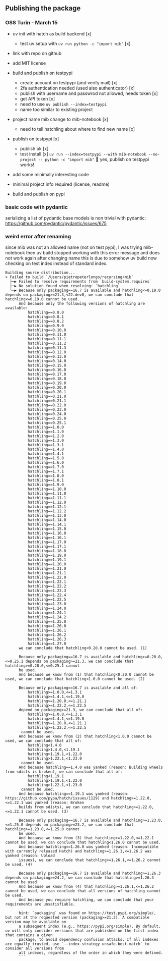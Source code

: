 ## Publishing the package

### OSS Turin - March 15

- uv init with hatch as build backend [x]
    - test uv setup with `uv run python -c "import mib"` [x]
- link with repo on github
- add MIT license
- build and publish on testpypi
    - create account on testpypi (and verify mail) [x]
    - 2fa authentication needed (used also authenticator) [x]
    - publish with username and passwrod not allowed, needs token [x]
    - get API token [x]
    - need to use `uv publish --index=testpypi`
    - name too similar to existing project
- project name mib change to mib-notebook [x]
  - need to tell hatchling about where to find new name [x]
- publish on testpypi [x]
  - publish ok [x]
  - test install [x]
    `uv run --index=testpypi --with mib-notebook --no-project -- python -c "import mib"`
🥳 yes, publish on testpypi works!


- add some minimally interesting code
- minimal project info required (license, readme)
- build and publish on pypi

### basic code with pydantic

serializing a list of pydantic base models is non trivial with pydantic:
https://github.com/pydantic/pydantic/issues/675


### weird error after renaming

since mib was not an allowed name (not on test pypi), I was trying mib-notebook
then uv build stopped working with this error message and does not work again after changing name
this is due to somehow uv build now checking on test index instead of standard index.


```
Building source distribution...
× Failed to build `/Users/pietropeterlongo/recursing/mib`
  ├─▶ Failed to resolve requirements from `build-system.requires`
  ├─▶ No solution found when resolving: `hatchling`
  ╰─▶ Because only packaging==16.7 is available and hatchling<=0.19.0 depends on packaging>=21.3,<22.dev0, we can conclude that hatchling<=0.19.0 cannot be used.
      And because only the following versions of hatchling are available:
          hatchling==0.8.0
          hatchling==0.8.1
          hatchling==0.8.2
          hatchling==0.9.0
          hatchling==0.10.0
          hatchling==0.11.0
          hatchling==0.11.1
          hatchling==0.11.2
          hatchling==0.11.3
          hatchling==0.12.0
          hatchling==0.13.0
          hatchling==0.14.0
          hatchling==0.15.0
          hatchling==0.16.0
          hatchling==0.17.0
          hatchling==0.18.0
          hatchling==0.19.0
          hatchling==0.20.0
          hatchling==0.20.1
          hatchling==0.21.0
          hatchling==0.21.1
          hatchling==0.22.0
          hatchling==0.23.0
          hatchling==0.24.0
          hatchling==0.25.0
          hatchling==0.25.1
          hatchling==1.0.0
          hatchling==1.1.0
          hatchling==1.2.0
          hatchling==1.3.0
          hatchling==1.3.1
          hatchling==1.4.0
          hatchling==1.4.1
          hatchling==1.5.0
          hatchling==1.6.0
          hatchling==1.7.0
          hatchling==1.7.1
          hatchling==1.8.0
          hatchling==1.8.1
          hatchling==1.9.0
          hatchling==1.10.0
          hatchling==1.11.0
          hatchling==1.11.1
          hatchling==1.12.0
          hatchling==1.12.1
          hatchling==1.12.2
          hatchling==1.13.0
          hatchling==1.14.0
          hatchling==1.14.1
          hatchling==1.15.0
          hatchling==1.16.0
          hatchling==1.16.1
          hatchling==1.17.0
          hatchling==1.17.1
          hatchling==1.18.0
          hatchling==1.19.0
          hatchling==1.19.1
          hatchling==1.20.0
          hatchling==1.21.0
          hatchling==1.21.1
          hatchling==1.22.0
          hatchling==1.22.1
          hatchling==1.22.2
          hatchling==1.22.3
          hatchling==1.22.4
          hatchling==1.22.5
          hatchling==1.23.0
          hatchling==1.24.0
          hatchling==1.24.1
          hatchling==1.24.2
          hatchling==1.25.0
          hatchling==1.26.0
          hatchling==1.26.1
          hatchling==1.26.2
          hatchling==1.26.3
          hatchling==1.27.0
      we can conclude that hatchling<0.20.0 cannot be used. (1)

      Because only packaging==16.7 is available and hatchling>=0.20.0,<=0.25.1 depends on packaging>=21.3, we can conclude that hatchling>=0.20.0,<=0.25.1 cannot
      be used.
      And because we know from (1) that hatchling<0.20.0 cannot be used, we can conclude that hatchling<1.0.0 cannot be used. (2)

      Because only packaging==16.7 is available and all of:
          hatchling>=1.0.0,<=1.3.1
          hatchling>=1.4.1,<=1.19.0
          hatchling>=1.20.0,<=1.21.1
          hatchling>=1.22.2,<=1.22.5
      depend on packaging>=21.3, we can conclude that all of:
          hatchling>=1.0.0,<=1.3.1
          hatchling>=1.4.1,<=1.19.0
          hatchling>=1.20.0,<=1.21.1
          hatchling>=1.22.2,<=1.22.5
       cannot be used.
      And because we know from (2) that hatchling<1.0.0 cannot be used, we can conclude that all of:
          hatchling<1.4.0
          hatchling>1.4.0,<1.19.1
          hatchling>1.19.1,<1.22.0
          hatchling>1.22.1,<1.23.0
       cannot be used.
      And because hatchling==1.4.0 was yanked (reason: Building wheels from sdists is broken), we can conclude that all of:
          hatchling<1.19.1
          hatchling>1.19.1,<1.22.0
          hatchling>1.22.1,<1.23.0
       cannot be used.
      And because hatchling==1.19.1 was yanked (reason: https://github.com/pypa/hatch/issues/1129) and hatchling>=1.22.0,<=1.22.1 was yanked (reason: Broken
      builds from sdists), we can conclude that hatchling>=1.22.0,<=1.22.1 cannot be used. (3)

      Because only packaging==16.7 is available and hatchling>=1.23.0,<=1.25.0 depends on packaging>=23.2, we can conclude that hatchling>=1.23.0,<=1.25.0 cannot
      be used.
      And because we know from (3) that hatchling>=1.22.0,<=1.22.1 cannot be used, we can conclude that hatchling<1.26.0 cannot be used.
      And because hatchling==1.26.0 was yanked (reason: Incompatible with currently released Hatch) and hatchling>=1.26.1,<=1.26.2 was yanked (reason: Upload
      issues), we can conclude that hatchling>=1.26.1,<=1.26.2 cannot be used. (4)

      Because only packaging==16.7 is available and hatchling>=1.26.3 depends on packaging>=24.2, we can conclude that hatchling>=1.26.3 cannot be used.
      And because we know from (4) that hatchling>=1.26.1,<=1.26.2 cannot be used, we can conclude that all versions of hatchling cannot be used.
      And because you require hatchling, we can conclude that your requirements are unsatisfiable.

      hint: `packaging` was found on https://test.pypi.org/simple/, but not at the requested version (packaging>=21.3). A compatible version may be available on
      a subsequent index (e.g., https://pypi.org/simple). By default, uv will only consider versions that are published on the first index that contains a given
      package, to avoid dependency confusion attacks. If all indexes are equally trusted, use `--index-strategy unsafe-best-match` to consider all versions from
      all indexes, regardless of the order in which they were defined.
      ```